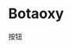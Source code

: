 <!--
 * @Author: Chengbotao
 * @Date: 2022-10-11 12:28:49
-->
# Botaoxy
<xy-button>按钮</xy-button>
<xy-icon theme="primary" icon="coffee"></xy-icon>